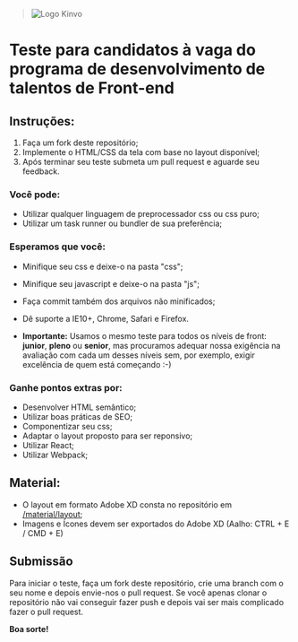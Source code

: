 > ![Logo Kinvo](https://github.com/cbfranca/kinvo-front-end-test/blob/master/logo.svg)

# Teste para candidatos à vaga do programa de desenvolvimento de talentos de Front-end

## Instruções:

1. Faça um fork deste repositório;
2. Implemente o HTML/CSS da tela com base no layout disponível;
3. Após terminar seu teste submeta um pull request e aguarde seu feedback.


### Você pode:

* Utilizar qualquer linguagem de preprocessador css ou css puro;
* Utilizar um task runner ou bundler de sua preferência;

### Esperamos que você:

* Minifique seu css e deixe-o na pasta "css";
* Minifique seu javascript e deixe-o na pasta "js";
* Faça commit também dos arquivos não minificados;
* Dê suporte a IE10+, Chrome, Safari e Firefox.

* **Importante:** Usamos o mesmo teste para todos os níveis de front: **junior**, **pleno** ou **senior**, mas procuramos adequar nossa exigência na avaliação com cada um desses níveis sem, por exemplo, exigir excelência de quem está começando :-)

### Ganhe pontos extras por:

* Desenvolver HTML semântico;
* Utilizar boas práticas de SEO;
* Componentizar seu css;
* Adaptar o layout proposto para ser reponsivo;
* Utilizar React;
* Utilizar Webpack;


## Material:

* O layout em formato Adobe XD consta no repositório em [/material/layout](/material/layout);
* Imagens e Ícones devem ser exportados do Adobe XD (Aalho: CTRL + E / CMD + E)


## Submissão

Para iniciar o teste, faça um fork deste repositório, crie uma branch com o seu nome e depois envie-nos o pull request.
Se você apenas clonar o repositório não vai conseguir fazer push e depois vai ser mais complicado fazer o pull request.

**Boa sorte!**
